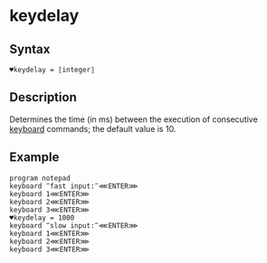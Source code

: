 # keydelay

## Syntax

```G1ANT
♥keydelay = ⟦integer⟧
```

## Description

Determines the time (in ms) between the execution of consecutive [keyboard](../Commands/KeyboardCommand.md) commands; the default value is 10.

## Example

```G1ANT
program notepad
keyboard ‴fast input:‴⋘ENTER⋙
keyboard 1⋘ENTER⋙
keyboard 2⋘ENTER⋙
keyboard 3⋘ENTER⋙
♥keydelay = 1000
keyboard ‴slow input:‴⋘ENTER⋙
keyboard 1⋘ENTER⋙
keyboard 2⋘ENTER⋙
keyboard 3⋘ENTER⋙
```
